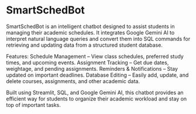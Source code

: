 # SmartSchedBot
SmartSchedBot is an intelligent chatbot designed to assist students in managing their academic schedules. It integrates Google Gemini AI to interpret natural language queries and convert them into SQL commands for retrieving and updating data from a structured student database.

Features:
Schedule Management – View class schedules, preferred study times, and upcoming events.
Assignment Tracking – Get due dates, weightage, and pending assignments.
Reminders & Notifications – Stay updated on important deadlines.
Database Editing – Easily add, update, and delete courses, assignments, and other academic data.

Built using Streamlit, SQL, and Google Gemini AI, this chatbot provides an efficient way for students to organize their academic workload and stay on top of important tasks.









